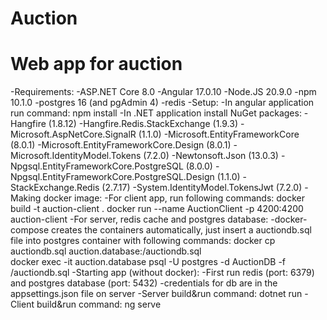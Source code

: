 # Auction
Web app for auction
======
-Requirements:
    -ASP.NET Core 8.0
    -Angular 17.0.10
    -Node.JS 20.9.0
    -npm 10.1.0
    -postgres 16 (and pgAdmin 4)
    -redis
-Setup:
    -In angular application run command: npm install
    -In .NET application install NuGet packages:
        -Hangfire (1.8.12)
        -Hangfire.Redis.StackExchange (1.9.3)
        -Microsoft.AspNetCore.SignalR (1.1.0)
        -Microsoft.EntityFrameworkCore (8.0.1)
        -Microsoft.EntityFrameworkCore.Design (8.0.1)
        -Microsoft.IdentityModel.Tokens (7.2.0)
        -Newtonsoft.Json (13.0.3)
        -Npgsql.EntityFrameworkCore.PostgreSQL (8.0.0)
        -Npgsql.EntityFrameworkCore.PostgreSQL.Design (1.1.0)
        -StackExchange.Redis (2.7.17)
        -System.IdentityModel.TokensJwt (7.2.0)
-Making docker image:
    -For client app, run following commands:
        docker build -t auction-client .
        docker run --name AuctionClient -p 4200:4200 auction-client
    -For server, redis cache and postgres database:
        -docker-compose creates the containers automatically, just insert a auctiondb.sql file into postgres container with following commands:
            docker cp auctiondb.sql auction.database:/auctiondb.sql   
            docker exec -it auction.database psql -U postgres -d AuctionDB -f /auctiondb.sql
-Starting app (without docker):
    -First run redis (port: 6379) and postgres database (port: 5432)
        -credentials for db are in the appsettings.json file on server
    -Server build&run command: dotnet run
    -Client build&run command: ng serve
